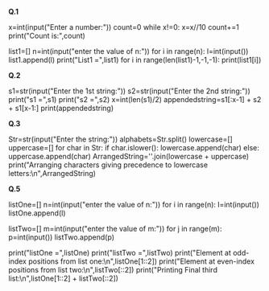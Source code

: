 **Q.1**

x=int(input("Enter a number:"))
count=0
while x!=0:
    x=x//10
    count+=1
print("Count is:",count)

list1=[]
n=int(input("enter the value of n:"))
for i in range(n):
    l=int(input())
    list1.append(l)
print("List1 =",list1)
for i in range(len(list1)-1,-1,-1):
    print(list1[i])


**Q.2**

s1=str(input("Enter the 1st string:"))
s2=str(input("Enter the 2nd string:"))
print("s1 =",s1)
print("s2 =",s2)
x=int(len(s1)/2)
appendedstring=s1[:x-1] + s2 + s1[x-1:]
print(appendedstring)


**Q.3**

Str=str(input("Enter the string:"))
alphabets=Str.split()
lowercase=[]
uppercase=[]
for char in Str:
    if char.islower():
        lowercase.append(char)
    else:
        uppercase.append(char)
ArrangedString=''.join(lowercase + uppercase)
print("Arranging characters giving precedence to lowercase letters:\n",ArrangedString)


**Q.5**

listOne=[]
n=int(input("enter the value of n:"))
for i in range(n):
    l=int(input())
    listOne.append(l)

listTwo=[]
m=int(input("enter the value of m:"))
for j in range(m):
    p=int(input())
    listTwo.append(p)

print("listOne =",listOne)
print("listTwo =",listTwo)
print("Element at odd-index positions from list one:\n",listOne[1::2])
print("Element at even-index positions from list two:\n",listTwo[::2])
print("Printing Final third list:\n",listOne[1::2] + listTwo[::2])

